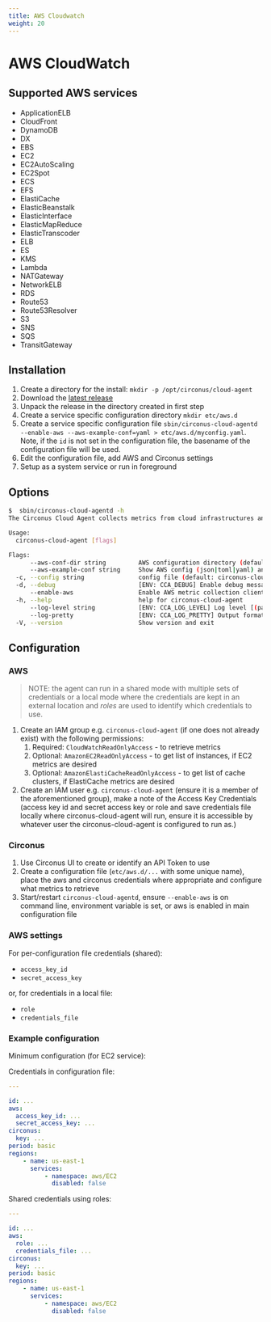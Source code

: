 ```yaml
---
title: AWS Cloudwatch
weight: 20
---
```


# AWS CloudWatch

## Supported AWS services

* ApplicationELB
* CloudFront
* DynamoDB
* DX
* EBS
* EC2
* EC2AutoScaling
* EC2Spot
* ECS
* EFS
* ElastiCache
* ElasticBeanstalk
* ElasticInterface
* ElasticMapReduce
* ElasticTranscoder
* ELB
* ES
* KMS
* Lambda
* NATGateway
* NetworkELB
* RDS
* Route53
* Route53Resolver
* S3
* SNS
* SQS
* TransitGateway

## Installation

1. Create a directory for the install: `mkdir -p /opt/circonus/cloud-agent`
1. Download the [latest release](https://github.com/circonus-labs/circonus-cloud-agent/releases/latest)
1. Unpack the release in the directory created in first step
1. Create a service specific configuration directory `mkdir etc/aws.d`
1. Create a service specific configuration file `sbin/circonus-cloud-agentd --enable-aws --aws-example-conf=yaml > etc/aws.d/myconfig.yaml`. Note, if the `id` is not set in the configuration file, the basename of the configuration file will be used.
1. Edit the configuration file, add AWS and Circonus settings
1. Setup as a system service or run in foreground

## Options

```sh
$  sbin/circonus-cloud-agentd -h
The Circonus Cloud Agent collects metrics from cloud infrastructures and fowards them to Circonus.

Usage:
  circonus-cloud-agent [flags]

Flags:
      --aws-conf-dir string         AWS configuration directory (default "/opt/circonus/cloud-agent/etc/aws.d")
      --aws-example-conf string     Show AWS config (json|toml|yaml) and exit
  -c, --config string               config file (default: circonus-cloud-agent.yaml|.json|.toml)
  -d, --debug                       [ENV: CCA_DEBUG] Enable debug messages
      --enable-aws                  Enable AWS metric collection client
  -h, --help                        help for circonus-cloud-agent
      --log-level string            [ENV: CCA_LOG_LEVEL] Log level [(panic|fatal|error|warn|info|debug|disabled)] (default "info")
      --log-pretty                  [ENV: CCA_LOG_PRETTY] Output formatted/colored log lines [ignored on windows]
  -V, --version                     Show version and exit
```

## Configuration

### AWS

> NOTE: the agent can run in a shared mode with multiple sets of credentials or a local mode where the credentials are kept in an external location and _roles_ are used to identify which credentials to use.

1. Create an IAM group e.g. `circonus-cloud-agent` (if one does not already exist) with the following permissions:
   1. Required: `CloudWatchReadOnlyAccess` - to retrieve metrics
   1. Optional: `AmazonEC2ReadOnlyAccess` - to get list of instances, if EC2 metrics are desired
   1. Optional: `AmazonElastiCacheReadOnlyAccess` - to get list of cache clusters, if ElastiCache metrics are desired
1. Create an IAM user e.g. `circonus-cloud-agent` (ensure it is a member of the aforementioned group), make a note of the Access Key Credentials (access key id and secret access key or role and save credentials file locally where circonus-cloud-agent will run, ensure it is accessible by whatever user the circonus-cloud-agent is configured to run as.)

### Circonus

1. Use Circonus UI to create or identify an API Token to use
1. Create a configuration file (`etc/aws.d/...` with some unique name), place the aws and circonus credentials where appropriate and configure what metrics to retrieve
1. Start/restart `circonus-cloud-agentd`, ensure `--enable-aws` is on command line, environment variable is set, or aws is enabled in main configuration file

### AWS settings

For per-configuration file credentials (shared):

* `access_key_id`
* `secret_access_key`

or, for credentials in a local file:

* `role`
* `credentials_file`

### Example configuration

Minimum configuration (for EC2 service):

Credentials in configuration file:

```yaml
---

id: ...
aws:
  access_key_id: ...
  secret_access_key: ...
circonus:
  key: ...
period: basic
regions:
    - name: us-east-1
      services:
          - namespace: aws/EC2
            disabled: false
```

Shared credentials using roles:

```yaml
---

id: ...
aws:
  role: ...
  credentials_file: ...
circonus:
  key: ...
period: basic
regions:
    - name: us-east-1
      services:
          - namespace: aws/EC2
            disabled: false
```

